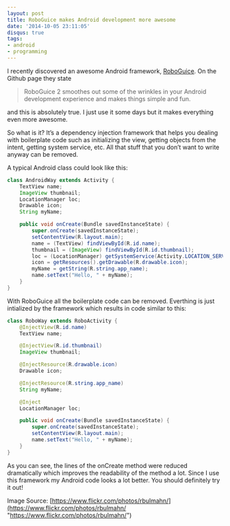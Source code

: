 ```yaml
---
layout: post
title: RoboGuice makes Android development more awesome
date: '2014-10-05 23:11:05'
disqus: true
tags:
- android
- programming
---
```



I recently discovered an awesome Android framework, [RoboGuice](https://github.com/roboguice/roboguice "RoboGuice"). On the Github page they state

> RoboGuice 2 smoothes out some of the wrinkles in your Android development experience and makes things simple and fun.

and this is absolutely true. I just use it some days but it makes everything even more awesome.

So what is it? It’s a dependency injection framework that helps you dealing with boilerplate code such as initializing the view, getting objects from the intent, getting system service, etc. All that stuff that you don’t want to write anyway can be removed.

A typical Android class could look like this:

```java
class AndroidWay extends Activity {
    TextView name;
    ImageView thumbnail;
    LocationManager loc;
    Drawable icon;
    String myName;

    public void onCreate(Bundle savedInstanceState) {
        super.onCreate(savedInstanceState);
        setContentView(R.layout.main);
        name = (TextView) findViewById(R.id.name);
        thumbnail = (ImageView) findViewById(R.id.thumbnail);
        loc = (LocationManager) getSystemService(Activity.LOCATION_SERVICE);
        icon = getResources().getDrawable(R.drawable.icon);
        myName = getString(R.string.app_name);
        name.setText("Hello, " + myName);
    }
}
```

With RoboGuice all the boilerplate code can be removed. Everthing is just intialized by the framework which results in code similar to this:

```java
class RoboWay extends RoboActivity {
    @InjectView(R.id.name)
    TextView name;

    @InjectView(R.id.thumbnail)
    ImageView thumbnail;

    @InjectResource(R.drawable.icon)
    Drawable icon;

    @InjectResource(R.string.app_name)
    String myName;

    @Inject
    LocationManager loc;

    public void onCreate(Bundle savedInstanceState) {
        super.onCreate(savedInstanceState);
        setContentView(R.layout.main);
        name.setText("Hello, " + myName);
    }
}
```

As you can see, the lines of the onCreate method were reduced dramatically which improves the readability of the method a lot. Since I use this framework my Android code looks a lot better. You should definitely try it out!

Image Source: [https://www.flickr.com/photos/rbulmahn/](https://www.flickr.com/photos/rbulmahn/ "https://www.flickr.com/photos/rbulmahn/")
